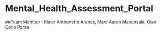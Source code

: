 # Mental_Health_Assessment_Portal
##Team Member : Klaier Anthonette Aranas, Marc Aaron Manansala, Gian Carlo Parza
